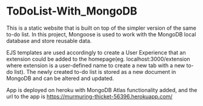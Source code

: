 # ToDoList-With_MongoDB

This is a static website that is built on top of the simpler version of the same to-do list. In this project, Mongoose is used to work with the MongoDB local database and store reusable data.

EJS templates are used accordingly to create a User Experience that an extension could be added to the homepage(eg. localhost:3000/extension where extension is a user-defined name to create a new tab with a new to-do list). The newly created to-do list is stored as a new document in MongoDB and can be altered and updated.

App is deployed on heroku with MongoDB Atlas functionality added, and the url to the app is 
https://murmuring-thicket-56396.herokuapp.com/

